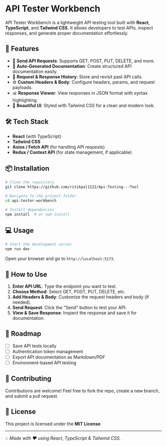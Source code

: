 # API Tester Workbench

API Tester Workbench is a lightweight API testing tool built with **React**, **TypeScript**, and **Tailwind CSS**. It allows developers to test APIs, inspect responses, and generate proper documentation effortlessly.

## 🚀 Features
- 🔄 **Send API Requests**: Supports GET, POST, PUT, DELETE, and more.
- 📜 **Auto-Generated Documentation**: Create structured API documentation easily.
- 📂 **Request & Response History**: Store and revisit past API calls.
- ⚙️ **Custom Headers & Body**: Configure headers, params, and request payloads.
- 📊 **Response Viewer**: View responses in JSON format with syntax highlighting.
- 🎨 **Beautiful UI**: Styled with Tailwind CSS for a clean and modern look.

## 🛠 Tech Stack
- **React** (with TypeScript)
- **Tailwind CSS**
- **Axios / Fetch API** (for handling API requests)
- **Redux / Context API** (for state management, if applicable)

## 📦 Installation
```bash
# Clone the repository
git clone https://github.com/ritikpal1122/Api-Testing---Tool

# Navigate to the project folder
cd api-tester-workbench

# Install dependencies
npm install  # or npm install
```

## 💻 Usage
```bash
# Start the development server
npm run dev 
```
Open your browser and go to `http://localhost:5173`.

## 📖 How to Use
1. **Enter API URL**: Type the endpoint you want to test.
2. **Choose Method**: Select GET, POST, PUT, DELETE, etc.
3. **Add Headers & Body**: Customize the request headers and body (if needed).
4. **Send Request**: Click the "Send" button to test your API.
5. **View & Save Response**: Inspect the response and save it for documentation.

## 🎯 Roadmap
- [ ] Save API tests locally
- [ ] Authentication token management
- [ ] Export API documentation as Markdown/PDF
- [ ] Environment-based API testing

## 🤝 Contributing
Contributions are welcome! Feel free to fork the repo, create a new branch, and submit a pull request.

## 📄 License
This project is licensed under the **MIT License**.

---

💡 *Made with ❤️ using React, TypeScript & Tailwind CSS.*


